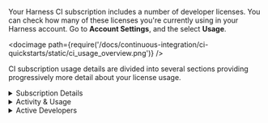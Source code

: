 Your Harness CI subscription includes a number of developer licenses. You can check how many of these licenses you're currently using in your Harness account. Go to **Account Settings**, and the select **Usage**.

<!-- ![](/docs/continuous-integration/ci-quickstarts/static/ci_usage_overview.png) -->

<docimage path={require('/docs/continuous-integration/ci-quickstarts/static/ci_usage_overview.png')} />

CI subscription usage details are divided into several sections providing progressively more detail about your license <!-- and build credit --> usage.

<details>
<summary>Subscription Details</summary>

This section includes the following details:

* Account name
* Plan type
* Number of developer licenses
* Subscription expiration date

<!-- ![](/docs/continuous-integration/ci-quickstarts/static/ci_usage_subscr_details.png) -->

<docimage path={require('/docs/continuous-integration/ci-quickstarts/static/ci_usage_subscr_details.png')} />

</details>

<details>
<summary>Activity & Usage</summary>

This section shows the number of current active developers against the total number of licenses.

<!-- ![](/docs/continuous-integration/ci-quickstarts/static/ci_usage_plansummary_onetile.png) -->

<docimage path={require('/docs/continuous-integration/ci-quickstarts/static/ci_usage_plansummary_onetile.png')} />

<!-- It also shows your total monthly credit balance at the start of the month, but it doesn't show credit consumption or credits remaining. -->

<!-- ![](/docs/continuous-integration/ci-quickstarts/static/ci_usage_plansummary.png) -->

<!-- <docimage path={require('/docs/continuous-integration/ci-quickstarts/static/ci_usage_plansummary.png')} /> -->

</details>

<details>
<summary>Active Developers</summary>

In this section, you can drill down into license usage data.

The **Breakdown** tab shows a breakdown of license usage.

<!-- ![](/docs/continuous-integration/ci-quickstarts/static/ci_usage_devs_breakdown.png) -->

<docimage path={require('/docs/continuous-integration/ci-quickstarts/static/ci_usage_devs_breakdown.png')} />

The **Trend** tab shows license usage trends over time, including:

* Peak license usage in the current month.
* Total license limit for your subscription.
* Over use.

<!-- ![](/docs/continuous-integration/ci-quickstarts/static/ci_usage_dev_trend.png) -->

<docimage path={require('/docs/continuous-integration/ci-quickstarts/static/ci_usage_dev_trend.png')} />

:::info Over use

Over use indicates when the number of active developers exceeded the number of licenses for your plan.<!-- While occasional, minor over use may be permitted, this privilege is not unlimited. --> Chronic over use indicates that you need to raise the number of developer licenses on your account.

:::

</details>

<!-- <details>
<summary>Build Credits</summary>

In this section, you can drill down into build credit usage data, including:

* Start and expiration dates for credits
* Credit entitlement

If you have a paid plan, you can see information about both free and paid credits.

This section doesn't show credit consumption or credits remaining. -->

<!-- ![](/docs/continuous-integration/ci-quickstarts/static/ci_usage_build_credits.png) -->

<!-- <docimage path={require('/docs/continuous-integration/ci-quickstarts/static/ci_usage_build_credits.png')} />

</details> -->
